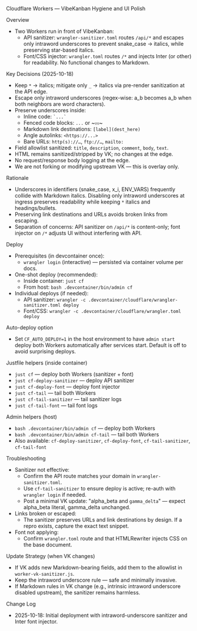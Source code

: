 Cloudflare Workers — VibeKanban Hygiene and UI Polish

Overview
- Two Workers run in front of VibeKanban:
  - API sanitizer: `wrangler-sanitizer.toml` routes `/api/*` and escapes only intraword underscores to prevent snake_case → italics, while preserving star-based italics.
  - Font/CSS injector: `wrangler.toml` routes `/*` and injects Inter (or other) for readability. No functional changes to Markdown.

Key Decisions (2025-10-18)
- Keep `*` → italics; mitigate only `_` → italics via pre-render sanitization at the API edge.
- Escape only intraword underscores (regex-wise: a_b becomes a\_b when both neighbors are word characters).
- Preserve underscores inside:
  - Inline code: `` `...` ``
  - Fenced code blocks: ```...``` or ~~~...~~~
  - Markdown link destinations: `[label](dest_here)`
  - Angle autolinks: `<https://...>`
  - Bare URLs: `http(s)://…`, `ftp://…`, `mailto:`
- Field allowlist sanitized: `title`, `description`, `comment`, `body`, `text`.
- HTML remains sanitized/stripped by VK; no changes at the edge.
- No request/response body logging at the edge.
- We are not forking or modifying upstream VK — this is overlay only.

Rationale
- Underscores in identifiers (snake_case, x_i, ENV_VARS) frequently collide with Markdown italics. Disabling only intraword underscores at ingress preserves readability while keeping `*` italics and headings/bullets.
- Preserving link destinations and URLs avoids broken links from escaping.
- Separation of concerns: API sanitizer on `/api/*` is content-only; font injector on `/*` adjusts UI without interfering with API.

Deploy
- Prerequisites (in devcontainer once):
  - `wrangler login` (interactive) — persisted via container volume per docs.
- One-shot deploy (recommended):
  - Inside container: `just cf`
  - From host: `bash .devcontainer/bin/admin cf`
- Individual deploys (if needed):
  - API sanitizer: `wrangler -c .devcontainer/cloudflare/wrangler-sanitizer.toml deploy`
  - Font/CSS: `wrangler -c .devcontainer/cloudflare/wrangler.toml deploy`

Auto-deploy option
- Set `CF_AUTO_DEPLOY=1` in the host environment to have `admin start` deploy both Workers automatically after services start. Default is off to avoid surprising deploys.

Justfile helpers (inside container)
- `just cf` — deploy both Workers (sanitizer + font)
- `just cf-deploy-sanitizer` — deploy API sanitizer
- `just cf-deploy-font` — deploy font injector
- `just cf-tail` — tail both Workers
- `just cf-tail-sanitizer` — tail sanitizer logs
- `just cf-tail-font` — tail font logs

Admin helpers (host)
- `bash .devcontainer/bin/admin cf` — deploy both Workers
- `bash .devcontainer/bin/admin cf-tail` — tail both Workers
- Also available: `cf-deploy-sanitizer`, `cf-deploy-font`, `cf-tail-sanitizer`, `cf-tail-font`

Troubleshooting
- Sanitizer not effective:
  - Confirm the API route matches your domain in `wrangler-sanitizer.toml`.
  - Use `cf-tail-sanitizer` to ensure deploy is active; re-auth with `wrangler login` if needed.
  - Post a minimal VK update: "alpha_beta and `gamma_delta`" — expect alpha_beta literal, gamma_delta unchanged.
- Links broken or escaped:
  - The sanitizer preserves URLs and link destinations by design. If a repro exists, capture the exact text snippet.
- Font not applying:
  - Confirm `wrangler.toml` route and that HTMLRewriter injects CSS on the base document.

Update Strategy (when VK changes)
- If VK adds new Markdown-bearing fields, add them to the allowlist in `worker-vk-sanitizer.js`.
- Keep the intraword underscore rule — safe and minimally invasive.
- If Markdown rules in VK change (e.g., intrinsic intraword underscore disabled upstream), the sanitizer remains harmless.

Change Log
- 2025-10-18: Initial deployment with intraword-underscore sanitizer and Inter font injector.
